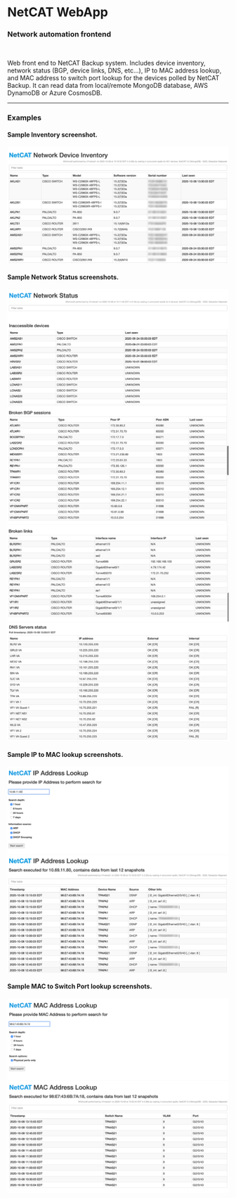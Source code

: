 # NetCAT WebApp

### Network automation frontend
<br>

Web front end to NetCAT Backup system. Includes device inventory, network status (BGP, device links, DNS, etc...), IP to MAC address lookup, and MAC address to switch port lookup for the devices polled by NetCAT Backup. It can read data from local/remote MongoDB database, AWS DynamoDB or Azure CosmosDB.

---

### Examples

#### Sample Inventory screenshot.
![Sample inventory screenshot](https://github.com/ccie18643/NetCAT-WebApp/blob/master/pictures/inv_01.jpg)


#### Sample Network Status screenshots.
![Sample inventory screenshot](https://github.com/ccie18643/NetCAT-WebApp/blob/master/pictures/ns_01.png)
![Sample inventory screenshot](https://github.com/ccie18643/NetCAT-WebApp/blob/master/pictures/ns_02.png)
![Sample inventory screenshot](https://github.com/ccie18643/NetCAT-WebApp/blob/master/pictures/ns_03.png)
![Sample inventory screenshot](https://github.com/ccie18643/NetCAT-WebApp/blob/master/pictures/ns_04.png)

#### Sample IP to MAC lookup screenshots.
![Sample inventory screenshot](https://github.com/ccie18643/NetCAT-WebApp/blob/master/pictures/ip_01.png)
![Sample inventory screenshot](https://github.com/ccie18643/NetCAT-WebApp/blob/master/pictures/ip_02.jpg)

#### Sample MAC to Switch Port lookup screenshots.
![Sample inventory screenshot](https://github.com/ccie18643/NetCAT-WebApp/blob/master/pictures/mac_01.png)
![Sample inventory screenshot](https://github.com/ccie18643/NetCAT-WebApp/blob/master/pictures/mac_02.png)

